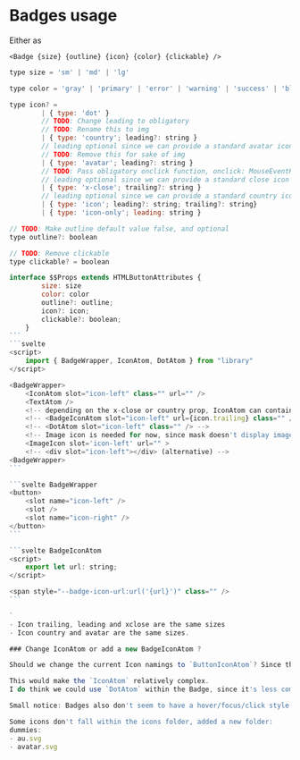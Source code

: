 # Badges usage

Either as

```svelte
<Badge {size} {outline} {icon} {color} {clickable} />
```

````js
type size = 'sm' | 'md' | 'lg'

type color = 'gray' | 'primary' | 'error' | 'warning' | 'success' | 'blue gray' | 'blue light' | 'blue' | 'indigo' | 'purple' | 'pink' | 'rosé' | 'orange'

type icon? =
		| { type: 'dot' }
        // TODO: Change leading to obligatory
        // TODO: Rename this to img
        | { type: 'country'; leading?: string }
        // leading optional since we can provide a standard avatar icon
        // TODO: Remove this for sake of img
        | { type: 'avatar'; leading?: string }
        // TODO: Pass obligatory onclick function, onclick: MouseEventHandler<HTMLButtonElement>
        // leading optional since we can provide a standard close icon
        | { type: 'x-close'; trailing?: string }
        // leading optional since we can provide a standard country icon
		| { type: 'icon'; leading?: string; trailing?: string}
        | { type: 'icon-only'; leading: string }

// TODO: Make outline default value false, and optional
type outline?: boolean

// TODO: Remove clickable
type clickable? = boolean

interface $$Props extends HTMLButtonAttributes {
        size: size
        color: color
		outline?: outline;
		icon?: icon;
        clickable?: boolean;
	}
```
```svelte
<script>
    import { BadgeWrapper, IconAtom, DotAtom } from "library"
</script>

<BadgeWrapper>
    <IconAtom slot="icon-left" class="" url="" />
    <TextAtom />
    <!-- depending on the x-close or country prop, IconAtom can contain default url -->
    <!-- <BadgeIconAtom slot="icon-left" url={icon.trailing} class="" /> -->
    <!-- <DotAtom slot="icon-left" class="" /> -->
    <!-- Image icon is needed for now, since mask doesn't display images only icons -->
    <ImageIcon slot='icon-left' url="" >
    <!-- <div slot="icon-left"></div> (alternative) -->
<BadgeWrapper>
```

```svelte BadgeWrapper
<button>
	<slot name="icon-left" />
	<slot />
	<slot name="icon-right" />
</button>
```

```svelte BadgeIconAtom
<script>
	export let url: string;
</script>

<span style="--badge-icon-url:url('{url}')" class="" />
```

`
- Icon trailing, leading and xclose are the same sizes
- Icon country and avatar are the same sizes.

### Change IconAtom or add a new BadgeIconAtom ?

Should we change the current Icon namings to `ButtonIconAtom`? Since there is a difference in props/context being passed between `BadgeIcons` and `ButtonIcons`, there is also a size difference and a style difference. Currently the `IconAtom` is getting the context from it's parent component mainly `destructive` and `hierarchy` are props a `BadgeIcon` won't have,

This would make the `IconAtom` relatively complex.
I do think we could use `DotAtom` within the Badge, since it's less complex

Small notice: Badges also don't seem to have a hover/focus/click style, even though there is a close button involved.

Some icons don't fall within the icons folder, added a new folder:
dummies:
- au.svg
- avatar.svg
````
